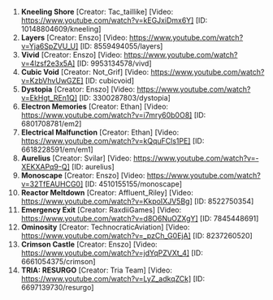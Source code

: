 1. **Kneeling Shore** [Creator: Tac_taillike] [Video: https://www.youtube.com/watch?v=kEGJxiDmx6Y] [ID: 10148804609/kneeling]
2. **Layers** [Creator: Enszo] [Video: https://www.youtube.com/watch?v=Yja6SpZVU_U] [ID: 8559494055/layers]
3. **Vivid** [Creator: Enszo] [Video: https://www.youtube.com/watch?v=4lzsf2e3x5A] [ID: 9953134578/vivd]
4. **Cubic Void** [Creator: Not_Grif] [Video: https://www.youtube.com/watch?v=KzbVhvUwGZE] [ID: cubicvoid] 
5. **Dystopia** [Creator: Enszo] [Video: https://www.youtube.com/watch?v=EkHgt_REn1Q] [ID: 3300287803/dystopia]
6. **Electron Memories** [Creator: Ethan] [Video: https://www.youtube.com/watch?v=i7mry60b0O8] [ID: 6801708781/em2] 
7. **Electrical Malfunction** [Creator: Ethan] [Video: https://www.youtube.com/watch?v=kQquFCls1PE] [ID: 6618228591/em/em1] 
8. **Aurelius** [Creator: Svilar] [Video: https://www.youtube.com/watch?v=-XEKXAPq9-Q] [ID: aurelius]
9. **Monoscape** [Creator: Enszo] [Video: https://www.youtube.com/watch?v=32TfEAUHCG0] [ID: 4510155155/monoscape]
10. **Reactor Meltdown** [Creator: Affluent_Riley] [Video: https://www.youtube.com/watch?v=KkpoIXJV5Bg] [ID: 8522750354]
11. **Emergency Exit** [Creator: RaxdiiGames] [Video: https://www.youtube.com/watch?v=d8O6NuOZXgY] [ID: 7845448691]
12. **Ominosity** [Creator: TechnocraticAviation] [Video: https://www.youtube.com/watch?v=_pzCh_G0EjA] [ID: 8237260520]
13. **Crimson Castle** [Creator: Enszo] [Video: https://www.youtube.com/watch?v=jdYqPZVXt_4] [ID: 6661054375/crimson]
14. **TRIA: RESURGO** [Creator: Tria Team] [Video: https://www.youtube.com/watch?v=LyZ_adkqZCk] [ID: 6697139730/resurgo] 

